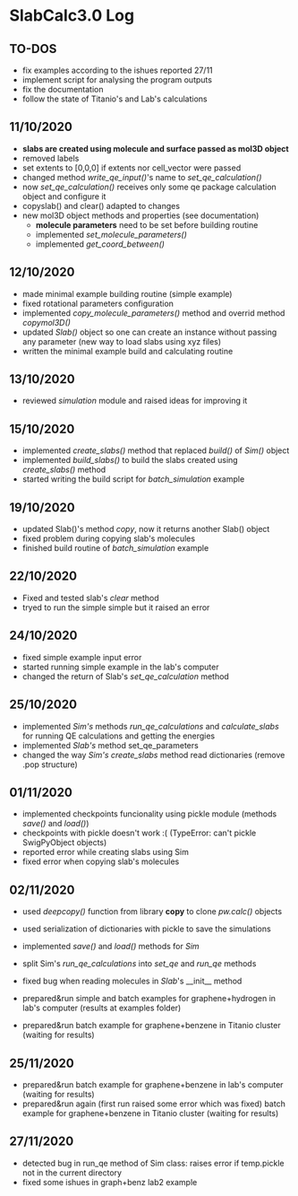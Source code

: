 # SlabCalc3.0 Log

## TO-DOS
- fix examples according to the ishues reported 27/11
- implement script for analysing the program outputs
- fix the documentation
- follow the state of Titanio's and Lab's calculations

## 11/10/2020
- **slabs are created using molecule and surface passed as mol3D object**
- removed labels
- set extents to [0,0,0] if extents nor cell_vector were passed
- changed method *write_qe_input()*'s name to *set_qe_calculation()*
- now *set_qe_calculation()* receives only some qe package calculation object and configure it
- copyslab() and clear() adapted to changes
- new mol3D object methods and properties (see documentation)
	- **molecule parameters** need to be set before building routine
	- implemented *set_molecule_parameters()*
	- implemented *get_coord_between()*

## 12/10/2020
- made minimal example building routine (simple example)
- fixed rotational parameters configuration
- implemented *copy_molecule_parameters()* method and overrid method *copymol3D()*
- updated *Slab()* object so one can create an instance without passing any parameter (new way to load slabs using xyz files)
- written the minimal example build and calculating routine

## 13/10/2020
- reviewed *simulation* module and raised ideas for improving it

## 15/10/2020
- implemented *create_slabs()* method that replaced *build()* of *Sim()* object
- implemented *build_slabs()* to build the slabs created using *create_slabs()* method 
- started writing the build script for *batch_simulation* example

## 19/10/2020
- updated Slab()'s method *copy*, now it returns another Slab() object
- fixed problem during copying slab's molecules
- finished build routine of *batch_simulation* example

## 22/10/2020
- Fixed and tested slab's *clear* method
- tryed to run the simple simple but it raised an error

## 24/10/2020
- fixed simple example input error
- started running simple example in the lab's computer
- changed the return of Slab's *set_qe_calculation* method

## 25/10/2020
- implemented *Sim's* methods *run_qe_calculations* and *calculate_slabs* for running QE calculations and getting the energies
- implemented *Slab's* method set_qe_parameters
- changed the way *Sim's* *create_slabs* method read dictionaries (remove .pop structure)

## 01/11/2020
- implemented checkpoints funcionality using pickle module (methods *save()* and *load()*)
- checkpoints with pickle doesn't work :( (TypeError: can't pickle SwigPyObject objects)
- reported error while creating slabs using Sim
- fixed error when copying slab's molecules

## 02/11/2020
- used *deepcopy()* function from library **copy** to clone *pw.calc()* objects
- used serialization of dictionaries with pickle to save the simulations
- implemented *save()* and *load()* methods for *Sim*
- split Sim's *run_qe_calculations* into *set_qe* and *run_qe* methods

- fixed bug when reading molecules in *Slab*'s \_\_init\_\_ method
- prepared&run simple and batch examples for graphene+hydrogen in lab's computer (results at examples folder)
- prepared&run batch example for graphene+benzene in Titanio cluster (waiting for results)

## 25/11/2020
- prepared&run batch example for graphene+benzene in lab's computer (waiting for results)
- prepared&run again (first run raised some error which was fixed) batch example for graphene+benzene in Titanio cluster (waiting for results)

## 27/11/2020
- detected bug in run_qe method of Sim class: raises error if temp.pickle not in the current directory
- fixed some ishues in graph+benz lab2 example

